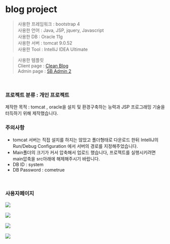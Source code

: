 # blog project

>사용한 프레임워크 : bootstrap 4 <br>
>사용한 언어 : Java, JSP, jquery, Javascript<br>
>사용한 DB : Oracle 11g<br>
>사용한 서버 : tomcat 9.0.52<br>
>사용한 Tool : IntelliJ IDEA Ultimate

>사용한 템플릿<br>
>Client page : <a href="https://startbootstrap.com/theme/clean-blog">Clean Blog</a><br>
>Admin page : <a href="https://startbootstrap.com/theme/sb-admin-2">SB Admin 2</a>
<br>

### 프로젝트 분류 : 개인 프로젝트

제작한 목적 : tomcat , oracle을 설치 및 환경구축하는 능력과 JSP 프로그래밍 기술을 터득하기 위해 제작했습니다.<br>

### 주의사항
<ul>
  <li>tomcat 서버는 직접 설치를 하지는 않았고 폴더형태로 다운로드 한뒤 IntelliJ의 Run/Debug Configuration 에서 서버의 경로를 지정해주었습니다.</li>
  <li>Main폴더의 크기가 커서 압축해서 업로드 했습니다, 프로젝트를 실행시키려면 main압축을 src아래에 해제해주시기 바랍니다.</li>
  <li>DB ID : system</li>
  <li>DB Password : cometrue</li>
</ul>
<br>

### 사용자페이지
<kbd>
  <img src="https://user-images.githubusercontent.com/74585673/157347142-a00abd36-fb0a-4b66-8946-13f3717d60c9.PNG">
</kbd>
<br><br>
<kbd>
  <img src="https://user-images.githubusercontent.com/74585673/157347197-475a3678-1280-49e1-8d59-25fed82a2b74.PNG">
</kbd>
<br><br>
<kbd>
  <img src="https://user-images.githubusercontent.com/74585673/157347339-da6c7cb9-7ea5-490a-91f9-26851f0ce4ed.PNG">
</kbd>
<br><br>
<kbd>
  <img src="https://user-images.githubusercontent.com/74585673/157347405-92946a7e-9905-4474-8341-84bb981567ce.PNG">
</kbd>
<br><br>
